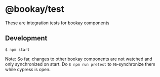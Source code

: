 # @bookay/test

These are integration tests for bookay components

## Development

`$ npm start`

Note: So far, changes to other bookay components are not watched and only synchronized on start. Do `$ npm run pretest` to re-synchronize them while cypress is open.
